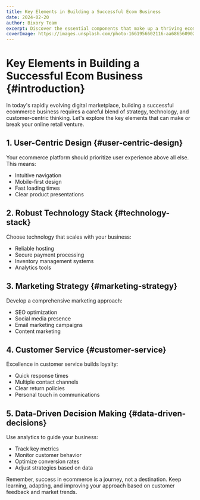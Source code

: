 ```yaml
---
title: Key Elements in Building a Successful Ecom Business
date: 2024-02-20
author: Bixory Team
excerpt: Discover the essential components that make up a thriving ecommerce business in today's digital landscape.
coverImage: https://images.unsplash.com/photo-1661956602116-aa6865609028?auto=format&fit=crop&q=80
---
```


# Key Elements in Building a Successful Ecom Business {#introduction}

In today's rapidly evolving digital marketplace, building a successful ecommerce business requires a careful blend of strategy, technology, and customer-centric thinking. Let's explore the key elements that can make or break your online retail venture.

## 1. User-Centric Design {#user-centric-design}

Your ecommerce platform should prioritize user experience above all else. This means:
- Intuitive navigation
- Mobile-first design
- Fast loading times
- Clear product presentations

## 2. Robust Technology Stack {#technology-stack}

Choose technology that scales with your business:
- Reliable hosting
- Secure payment processing
- Inventory management systems
- Analytics tools

## 3. Marketing Strategy {#marketing-strategy}

Develop a comprehensive marketing approach:
- SEO optimization
- Social media presence
- Email marketing campaigns
- Content marketing

## 4. Customer Service {#customer-service}

Excellence in customer service builds loyalty:
- Quick response times
- Multiple contact channels
- Clear return policies
- Personal touch in communications

## 5. Data-Driven Decision Making {#data-driven-decisions}

Use analytics to guide your business:
- Track key metrics
- Monitor customer behavior
- Optimize conversion rates
- Adjust strategies based on data

Remember, success in ecommerce is a journey, not a destination. Keep learning, adapting, and improving your approach based on customer feedback and market trends.